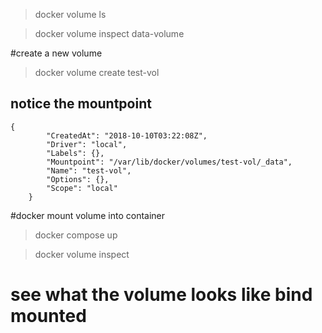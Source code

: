 > docker volume ls

> docker volume inspect data-volume

#create a new volume

> docker volume create test-vol

## notice the mountpoint

```
{
        "CreatedAt": "2018-10-10T03:22:08Z",
        "Driver": "local",
        "Labels": {},
        "Mountpoint": "/var/lib/docker/volumes/test-vol/_data",
        "Name": "test-vol",
        "Options": {},
        "Scope": "local"
    }
```

#docker mount volume into container

> docker compose up

> docker volume inspect

# see what the volume looks like bind mounted
